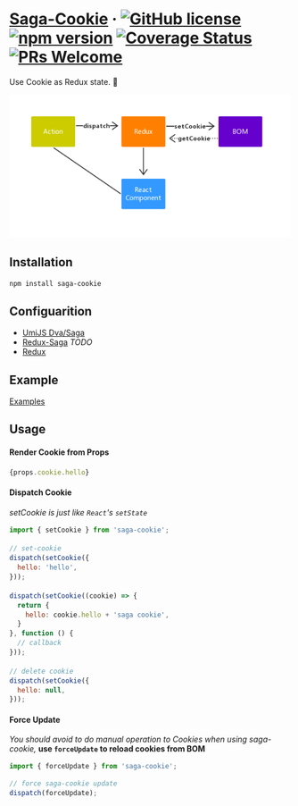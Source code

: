 # [Saga-Cookie](#) &middot; [![GitHub license](https://img.shields.io/badge/license-MIT-blue.svg)](https://github.com/chiaweilee/aliba/blob/master/LICENSE) [![npm version](https://img.shields.io/npm/v/aliba.svg?style=flat)](https://www.npmjs.com/package/aliba) [![Coverage Status](https://img.shields.io/coveralls/chiaweilee/aliba/master.svg?style=flat)](https://coveralls.io/github/chiaweilee/aliba?branch=master) [![PRs Welcome](https://img.shields.io/badge/PRs-welcome-brightgreen.svg)](#)

Use Cookie as Redux state. 🍪

![Workflow](https://github.com/chiaweilee/saga-cookie/blob/master/_.jpg)

## Installation

```
npm install saga-cookie
```

## Configuarition

* [UmiJS Dva/Saga](https://github.com/chiaweilee/saga-cookie/blob/master/example/dva-umi)
* [Redux-Saga](#) *TODO*
* [Redux](https://github.com/chiaweilee/saga-cookie/blob/master/example/redux)

## Example

[Examples](https://github.com/chiaweilee/saga-cookie/blob/master/example/dva-umi)

## Usage

#### Render Cookie from Props

```jsx
{props.cookie.hello}
```

#### Dispatch Cookie

*setCookie is just like `React`'s `setState`*

```jsx
import { setCookie } from 'saga-cookie';

// set-cookie
dispatch(setCookie({
  hello: 'hello',
}));

dispatch(setCookie((cookie) => {
  return {
    hello: cookie.hello + 'saga cookie',
  }
}, function () {
  // callback
}));

// delete cookie
dispatch(setCookie({
  hello: null,
}));
```

#### Force Update

*You should avoid to do manual operation to Cookies when using saga-cookie,*
**use `forceUpdate` to reload cookies from BOM**

```javascript
import { forceUpdate } from 'saga-cookie';
```

```javascript
// force saga-cookie update
dispatch(forceUpdate);
```
